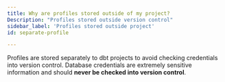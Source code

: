 ```yaml
---
title: Why are profiles stored outside of my project?
Description: "Profiles stored outside version control"
sidebar_label: 'Profiles stored outside project'
id: separate-profile

---
```


Profiles are stored separately to dbt projects to avoid checking credentials into version control. Database credentials are extremely sensitive information and should **never be checked into version control**.

